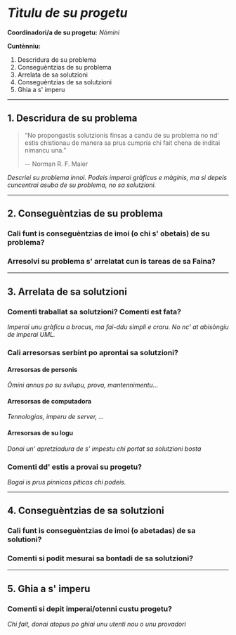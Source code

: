 # _Tìtulu de su progetu_

**Coordinadori/a de su progetu:** _Nòmini_


**Cuntènniu:**

1. Descridura de su problema
2. Conseguèntzias de su problema
3. Arrelata de sa solutzioni
4. Conseguèntzias de sa solutzioni
5. Ghia a s' imperu


-------------------------------------------------------------------------------
## 1. Descridura de su problema

> “No propongastis solutzionis finsas a candu de su problema no nd' estis
> chistionau de manera sa prus cumpria chi fait chena de inditai nimancu una.”
>
> -- Norman R. F. Maier

_Descriei su problema innoi. Podeis imperai gràficus e màginis, ma si depeis
cuncentrai asuba de su problema, no sa solutzioni._


-------------------------------------------------------------------------------
## 2. Conseguèntzias de su problema

### Cali funt is conseguèntzias de imoi (o chi s' obetais) de su problema?

### Arresolvi su problema s' arrelatat cun is tareas de sa Faina?

-------------------------------------------------------------------------------
## 3. Arrelata de sa solutzioni

### Comenti traballat sa solutzioni? Comenti est fata?

_Imperai unu gràficu a brocus, ma fai-ddu simpli e craru. No nc' at abisòngiu de
imperai UML._

### Cali arresorsas serbint po aprontai sa solutzioni?

#### Arresorsas de personis

_Òmini annus po su svilupu, prova, mantennimentu..._

#### Arresorsas de computadora

_Tennologias, imperu de server, ..._

#### Arresorsas de su logu

_Donai un' apretziadura de s' impestu chi portat sa solutzioni bosta_

### Comenti dd' estis a provai su progetu?

_Bogai is prus pinnicas piticas chi podeis._

-------------------------------------------------------------------------------
## 4. Conseguèntzias de sa solutzioni 

### Cali funt is conseguèntzias de imoi (o abetadas) de sa solutioni?

### Comenti si podit mesurai sa bontadi de sa solutzioni?


-------------------------------------------------------------------------------
## 5. Ghia a s' imperu

### Comenti si depit imperai/otenni custu progetu?

_Chi fait, donai atopus po ghiai unu utenti nou o unu provadori_